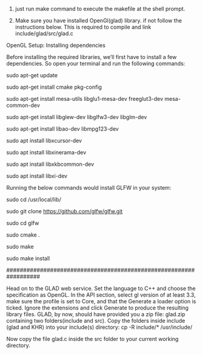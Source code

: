 1. just run make command to execute the makefile at the shell prompt.

2. Make sure you have installed OpenGl(glad) library. if not follow the instructions below. This is required to compile and link 
include/glad/src/glad.c

OpenGL Setup: Installing dependencies

Before installing the required libraries, we’ll first have to install a few dependencies. So open your terminal and run the following commands:

sudo apt-get update

sudo apt-get install cmake pkg-config 

sudo apt-get install mesa-utils libglu1-mesa-dev freeglut3-dev mesa-common-dev 

sudo apt-get install libglew-dev libglfw3-dev libglm-dev 

sudo apt-get install libao-dev libmpg123-dev 

sudo apt install libxcursor-dev 

sudo apt install libxinerama-dev 

sudo apt install libxkbcommon-dev 

sudo apt install libxi-dev 


Running the below commands would install GLFW in your system:

sudo cd /usr/local/lib/

sudo git clone https://github.com/glfw/glfw.git

sudo cd glfw

sudo cmake .

sudo make

sudo make install

##################################################################

Head on to the GLAD web service. Set the language to C++ and choose the specification as OpenGL. In the API section, select gl version of at least 3.3, make sure the profile is set to Core, and that the Generate a loader option is ticked.
Ignore the extensions and click Generate to produce the resulting library files. GLAD, by now, should have provided you a zip file: glad.zip containing two folders(include and src). Copy the folders inside include (glad and KHR) into your include(s) directory: cp -R include/* /usr/include/
    
Now copy the file glad.c inside the src folder to your current working directory.

